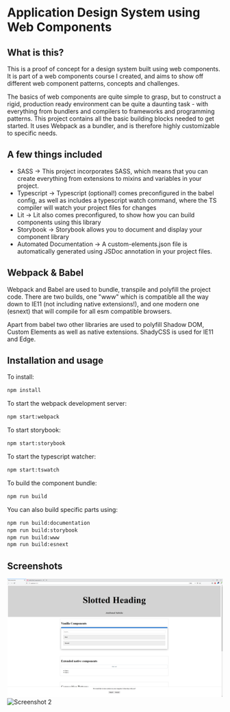 # Application Design System using Web Components

## What is this?
This is a proof of concept for a design system built using web components. It is part of a web components course I created, and aims to show off different web component patterns, concepts and challenges.

The basics of web components are quite simple to grasp, but to construct a rigid, production ready environment can be quite a daunting task - with everything from bundlers and compilers to frameworks and programming patterns. This project contains all the basic building blocks needed to get started. It uses Webpack as a bundler, and is therefore highly customizable to specific needs.

## A few things included
- SASS -> This project incorporates SASS, which means that you can create everything from extensions to mixins and variables in your project.
- Typescript -> Typescript (optional!) comes preconfigured in the babel config, as well as includes a typescript watch command, where the TS compiler will watch your project files for changes
- Lit -> Lit also comes preconfigured, to show how you can build components using this library
- Storybook -> Storybook allows you to document and display your component library
- Automated Documentation -> A custom-elements.json file is automatically generated using JSDoc annotation in your project files.

## Webpack & Babel
Webpack and Babel are used to bundle, transpile and polyfill the project code. There are two builds, one "www" which is compatible all the way down to IE11 (not including native extensions!), and one modern one (esnext) that will compile for all esm compatible browsers.

Apart from babel two other libraries are used to polyfill Shadow DOM, Custom Elements as well as native extensions. ShadyCSS is used for IE11 and Edge.

## Installation and usage
To install:
```bash
npm install
```

To start the webpack development server:
```bash
npm start:webpack
```

To start storybook:
```bash
npm start:storybook
```

To start the typescript watcher:
```bash
npm start:tswatch
```

To build the component bundle:
```bash
npm run build
```

You can also build specific parts using:
```bash
npm run build:documentation
npm run build:storybook
npm run build:www
npm run build:esnext
```

## Screenshots
![Screenshot 1](/ss1.PNG?raw=true)
![Screenshot 2](/ss.PNG?raw=true)